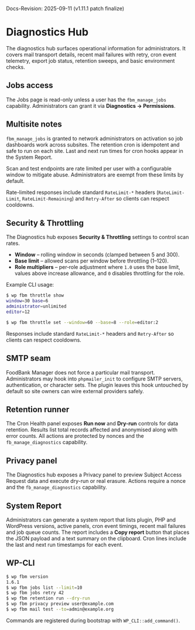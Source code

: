 Docs-Revision: 2025-09-11 (v1.11.1 patch finalize)
# Diagnostics Hub

The diagnostics hub surfaces operational information for administrators. It
covers mail transport details, recent mail failures with retry, cron event
telemetry, export job status, retention sweeps, and basic environment checks.

## Jobs access

The Jobs page is read-only unless a user has the `fbm_manage_jobs` capability.
Administrators can grant it via **Diagnostics → Permissions**.

## Multisite notes

`fbm_manage_jobs` is granted to network administrators on activation so job
dashboards work across subsites. The retention cron is idempotent and safe to
run on each site. Last and next run times for cron hooks appear in the System
Report.

Scan and test endpoints are rate limited per user with a configurable window
to mitigate abuse. Administrators are exempt from these limits by default.

Rate-limited responses include standard `RateLimit-*` headers
(`RateLimit-Limit`, `RateLimit-Remaining`) and `Retry-After` so clients can
respect cooldowns.

## Security & Throttling

The Diagnostics hub exposes **Security & Throttling** settings to control scan
rates.

- **Window** – rolling window in seconds (clamped between 5 and 300).
- **Base limit** – allowed scans per window before throttling (1–120).
- **Role multipliers** – per‑role adjustment where `1.0` uses the base limit,
  values above increase allowance, and `0` disables throttling for the role.

Example CLI usage:

```bash
$ wp fbm throttle show
window=30 base=6
administrator=unlimited
editor=12

$ wp fbm throttle set --window=60 --base=8 --role=editor:2
```

Responses include standard `RateLimit-*` headers and `Retry-After` so clients
can respect cooldowns.

## SMTP seam

FoodBank Manager does not force a particular mail transport. Administrators may
hook into `phpmailer_init` to configure SMTP servers, authentication, or
character sets. The plugin leaves this hook untouched by default so site owners
can wire external providers safely.

## Retention runner

The Cron Health panel exposes **Run now** and **Dry-run** controls for data
retention. Results list total records affected and anonymised along with error
counts. All actions are protected by nonces and the `fb_manage_diagnostics`
capability.

## Privacy panel
The Diagnostics hub exposes a Privacy panel to preview Subject Access Request data and execute dry-run or real erasure. Actions require a nonce and the `fb_manage_diagnostics` capability.

## System Report

Administrators can generate a system report that lists plugin, PHP and WordPress
versions, active panels, cron event timings, recent mail failures and job queue
counts. The report includes a **Copy report** button that places the JSON
payload and a text summary on the clipboard. Cron lines include the last and
next run timestamps for each event.

## WP-CLI

```bash
$ wp fbm version
1.6.1
$ wp fbm jobs list --limit=10
$ wp fbm jobs retry 42
$ wp fbm retention run --dry-run
$ wp fbm privacy preview user@example.com
$ wp fbm mail test --to=admin@example.org
```

Commands are registered during bootstrap with `WP_CLI::add_command()`.

